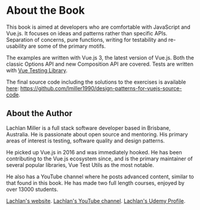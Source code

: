 # About the Book

This book is aimed at developers who are comfortable with JavaScript and Vue.js. It focuses on ideas and patterns rather than specific APIs. Separation of concerns, pure functions, writing for testability and re-usability are some of the primary motifs.

The examples are written with Vue.js 3, the latest version of Vue.js. Both the classic Options API and new Composition API are covered. Tests are written with [Vue Testing Library](https://github.com/testing-library/vue-testing-library).

The final source code including the solutions to the exercises is available [here](https://github.com/lmiller1990/design-patterns-for-vuejs-source-code): https://github.com/lmiller1990/design-patterns-for-vuejs-source-code.

## About the Author

Lachlan Miller is a full stack software developer based in Brisbane, Australia. He is passionate about open source and mentoring. His primary areas of interest is testing, software quality and design patterns. 

He picked up Vue.js in 2016 and was immediately hooked. He has been contributing to the Vue.js ecosystem since, and is the primary maintainer of several popular libraries, Vue Test Utils as the most notable.

He also has a YouTube channel where he posts advanced content, similar to that found in this book. He has made two full length courses, enjoyed by over 13000 students.

[Lachlan's website](https://lachlan-miller.me).
[Lachlan's YouTube channel](https://www.youtube.com/c/LachlanMiller).
[Lachlan's Udemy Profile](https://www.udemy.com/user/lachlan-miller-4/).

